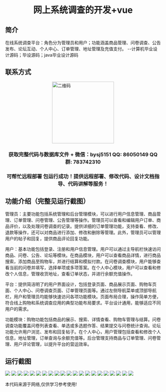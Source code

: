 <p><h1 align="center">网上系统调查的开发+vue</h1></p>

## 简介
在线系统调查平台：角色分为管理员和用户；功能涵盖商品管理、问卷调查、公告发布、论坛互动、个人中心、订单管理、地址管理及充值支付。    --计算机毕业设计源码；毕设源码；java毕业设计源码


## 联系方式
<img src="https://bs-1329754181.cos.ap-shanghai.myqcloud.com/wx.jpg" alt="二维码" style="display: block; margin: 0 auto;" width="200px">
<p><h3 align="center">获取完整代码与数据库文件 + 微信：bysj5151 QQ: 86050149 QQ群: 783742310</h3></p>
<p><h3 align="center">可帮忙远程部署 包运行成功！提供远程部署、修改代码、设计文档指导、代码讲解等服务！</h3></p>

## 功能介绍（完整见运行截图）
管理员：主要功能包括系统管理和后台管理模块，可以进行用户信息管理、商品管理、订单管理、问卷管理、公告管理等操作。管理员可以查看和编辑用户订单、商品评价，以及处理问卷调查的记录。提供详细的订单管理功能，支持查看、修改、退款等操作，还可以对商品进行添加、修改和删除等管理。此外，管理员可以管理用户的帖子和回复，提供商品评论回复功能。

用户：基本功能包括登录、注册和用户信息管理。用户可以通过主导航栏快速访问商品、问卷、公告、论坛等模块。在商品模块，用户可以查看商品详情，进行商品搜索，添加商品至购物车，并进行结算和模拟付款。在问卷调查模块，用户能够查看当前的问卷并填写，选择单项或多项答案。在个人中心模块，用户可以查看和修改个人信息，管理收货地址，查看订单状态，并进行余额充值操作。

平台：提供简洁明了的用户界面设计，包括登录页面、商品展示页面、购物车页面、个人中心、问卷调查页面、订单管理页面等。通过左侧导航菜单或顶部导航栏，用户和管理员均能够快速访问各项功能模块。页面布局合理，操作简单方便，符合线上购物和系统调查应用的典型功能布局要求。平台设计通用，能够适应不同用户的需求。

功能模块：购物功能包括商品的展示、搜索、详情查看、购物车管理与结算。问卷调查功能覆盖问卷列表查看、单选或多选题作答、结果提交与问卷统计查询。论坛功能允许用户浏览、发布和回复帖子。在个人中心，用户管理包括查看和修改个人信息，地址管理，订单查询与余额充值等。后台管理支持商品与订单管理、问卷管理、用户评论管理，以提升平台的营运效率。


## 运行截图
![](https://bs-1329754181.cos.ap-shanghai.myqcloud.com/ssm/OnlineSystemSurveyDevelopment/img/001.jpg)
![](https://bs-1329754181.cos.ap-shanghai.myqcloud.com/ssm/OnlineSystemSurveyDevelopment/img/002.jpg)
![](https://bs-1329754181.cos.ap-shanghai.myqcloud.com/ssm/OnlineSystemSurveyDevelopment/img/003.jpg)
![](https://bs-1329754181.cos.ap-shanghai.myqcloud.com/ssm/OnlineSystemSurveyDevelopment/img/004.jpg)
![](https://bs-1329754181.cos.ap-shanghai.myqcloud.com/ssm/OnlineSystemSurveyDevelopment/img/005.jpg)
![](https://bs-1329754181.cos.ap-shanghai.myqcloud.com/ssm/OnlineSystemSurveyDevelopment/img/006.jpg)
![](https://bs-1329754181.cos.ap-shanghai.myqcloud.com/ssm/OnlineSystemSurveyDevelopment/img/007.jpg)
![](https://bs-1329754181.cos.ap-shanghai.myqcloud.com/ssm/OnlineSystemSurveyDevelopment/img/008.jpg)
![](https://bs-1329754181.cos.ap-shanghai.myqcloud.com/ssm/OnlineSystemSurveyDevelopment/img/009.jpg)
![](https://bs-1329754181.cos.ap-shanghai.myqcloud.com/ssm/OnlineSystemSurveyDevelopment/img/010.jpg)
![](https://bs-1329754181.cos.ap-shanghai.myqcloud.com/ssm/OnlineSystemSurveyDevelopment/img/011.jpg)
![](https://bs-1329754181.cos.ap-shanghai.myqcloud.com/ssm/OnlineSystemSurveyDevelopment/img/012.jpg)
![](https://bs-1329754181.cos.ap-shanghai.myqcloud.com/ssm/OnlineSystemSurveyDevelopment/img/013.jpg)
![](https://bs-1329754181.cos.ap-shanghai.myqcloud.com/ssm/OnlineSystemSurveyDevelopment/img/014.jpg)
![](https://bs-1329754181.cos.ap-shanghai.myqcloud.com/ssm/OnlineSystemSurveyDevelopment/img/015.jpg)
![](https://bs-1329754181.cos.ap-shanghai.myqcloud.com/ssm/OnlineSystemSurveyDevelopment/img/016.jpg)
![](https://bs-1329754181.cos.ap-shanghai.myqcloud.com/ssm/OnlineSystemSurveyDevelopment/img/017.jpg)
![](https://bs-1329754181.cos.ap-shanghai.myqcloud.com/ssm/OnlineSystemSurveyDevelopment/img/018.jpg)
![](https://bs-1329754181.cos.ap-shanghai.myqcloud.com/ssm/OnlineSystemSurveyDevelopment/img/019.jpg)
![](https://bs-1329754181.cos.ap-shanghai.myqcloud.com/ssm/OnlineSystemSurveyDevelopment/img/020.jpg)
![](https://bs-1329754181.cos.ap-shanghai.myqcloud.com/ssm/OnlineSystemSurveyDevelopment/img/021.jpg)

<p>本代码来源于网络,仅供学习参考使用!</p>

